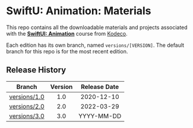 # SwiftU: Animation: Materials

This repo contains all the downloadable materials and projects associated with the **[SwiftUI: Animation](https://www.kodeco.com/library)** course from [Kodeco](https://www.kodeco.com).

Each edition has its own branch, named `versions/[VERSION]`. The default branch for this repo is for the most recent edition.

## Release History

| Branch                                                                            | Version | Release Date |
| --------------------------------------------------------------------------------- |:-------:|:------------:|
| [versions/1.0](https://github.com/kodecocodes/video-swa-materials/tree/versions/1.0) | 1.0     | 2020-12-10   |
| [versions/2.0](https://github.com/kodecocodes/video-swa-materials/tree/versions/2.0) | 2.0     | 2022-03-29   |
| [versions/3.0](https://github.com/kodecocodes/video-swa-materials/tree/versions/3.0) | 3.0     | YYYY-MM-DD   |

